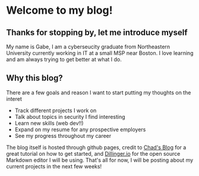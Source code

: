 # Welcome to my blog!
## Thanks for stopping by, let me introduce myself


My name is Gabe, I am a cyberseucity graduate from Northeastern University currently working in IT at a small MSP near Boston. I love learning and am always trying to get better at what I do. 




## Why this blog?
There are a few goals and reason I want to start putting my thoughts on the interet
- Track different projects I work on
- Talk about topics in security I find interesting 
- Learn new skills (web dev!!)
- Expand on my resume for any prospective employers
- See my progress throughout my career

The blog itself is hosted through github pages, credit to [Chad's Blog](https://chadbaldwin.net/2021/03/14/how-to-build-a-sql-blog.html) for a great tutorial on how to get started, and [Dillinger.io](https://dillinger.io/) for the open source Markdown editor I will be using. That's all for now, I will be posting about my current projects in the next few weeks!
